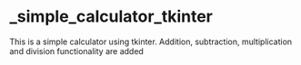 # _simple_calculator_tkinter
This is a simple calculator using tkinter. Addition, subtraction, multiplication and division functionality are added
